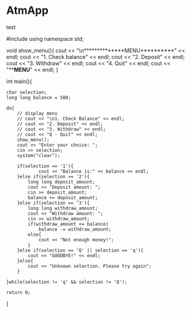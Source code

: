 # AtmApp
test

#include <iostream>
using namespace std;

void show_menu(){
    cout << "\n**************MENU**********" << endl;
    cout << "1. Check balance" << endl;
    cout << "2. Deposit" << endl;
    cout << "3. Withdraw" << endl;
    cout << "4. Quit" << endl;
    cout << "**************MENU************" << endl;
}

int main(){


    char selection;
    long long balance = 500;

    do{
        // display menu
        // cout << "\n1. Check Balance" << endl;
        // cout << "2. Deposit" << endl;
        // cout << "3. Withdraw" << endl;
        // cout << "Q - Quit" << endl;
        show_menu();
        cout << "Enter your choice: ";
        cin >> selection;
        system("clear");

        if(selection == '1'){ 
                cout << "Balance is:" << balance << endl;
        }else if(selection == '2'){
            long long deposit_amount;
            cout << "Deposit amount: ";
            cin >> deposit_amount;
            balance += deposit_amount;
        }else if(selection == '3'){
            long long withdraw_amount;
            cout << "Withdraw amount: ";
            cin >> withdraw_amount;
            if(withdraw_amount <= balance)
                balance -= withdraw_amount;
            else{
                cout << "Not enough money!";
            }  
        }else if(selection == 'Q' || selection == 'q'){
            cout << "GOODBYE!" << endl;
        }else{
            cout << "Unknown selection. Please try again";
        }

    }while(selection != 'q' && selection != 'Q');

    return 0;
}